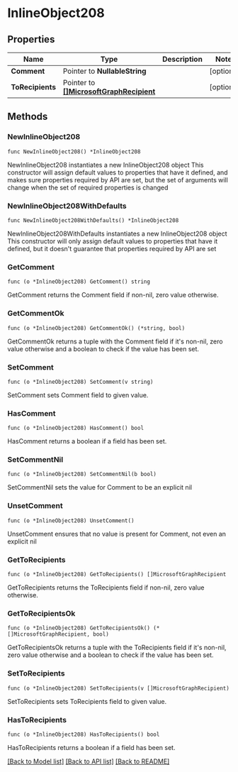 # InlineObject208

## Properties

Name | Type | Description | Notes
------------ | ------------- | ------------- | -------------
**Comment** | Pointer to **NullableString** |  | [optional] 
**ToRecipients** | Pointer to [**[]MicrosoftGraphRecipient**](MicrosoftGraphRecipient.md) |  | [optional] 

## Methods

### NewInlineObject208

`func NewInlineObject208() *InlineObject208`

NewInlineObject208 instantiates a new InlineObject208 object
This constructor will assign default values to properties that have it defined,
and makes sure properties required by API are set, but the set of arguments
will change when the set of required properties is changed

### NewInlineObject208WithDefaults

`func NewInlineObject208WithDefaults() *InlineObject208`

NewInlineObject208WithDefaults instantiates a new InlineObject208 object
This constructor will only assign default values to properties that have it defined,
but it doesn't guarantee that properties required by API are set

### GetComment

`func (o *InlineObject208) GetComment() string`

GetComment returns the Comment field if non-nil, zero value otherwise.

### GetCommentOk

`func (o *InlineObject208) GetCommentOk() (*string, bool)`

GetCommentOk returns a tuple with the Comment field if it's non-nil, zero value otherwise
and a boolean to check if the value has been set.

### SetComment

`func (o *InlineObject208) SetComment(v string)`

SetComment sets Comment field to given value.

### HasComment

`func (o *InlineObject208) HasComment() bool`

HasComment returns a boolean if a field has been set.

### SetCommentNil

`func (o *InlineObject208) SetCommentNil(b bool)`

 SetCommentNil sets the value for Comment to be an explicit nil

### UnsetComment
`func (o *InlineObject208) UnsetComment()`

UnsetComment ensures that no value is present for Comment, not even an explicit nil
### GetToRecipients

`func (o *InlineObject208) GetToRecipients() []MicrosoftGraphRecipient`

GetToRecipients returns the ToRecipients field if non-nil, zero value otherwise.

### GetToRecipientsOk

`func (o *InlineObject208) GetToRecipientsOk() (*[]MicrosoftGraphRecipient, bool)`

GetToRecipientsOk returns a tuple with the ToRecipients field if it's non-nil, zero value otherwise
and a boolean to check if the value has been set.

### SetToRecipients

`func (o *InlineObject208) SetToRecipients(v []MicrosoftGraphRecipient)`

SetToRecipients sets ToRecipients field to given value.

### HasToRecipients

`func (o *InlineObject208) HasToRecipients() bool`

HasToRecipients returns a boolean if a field has been set.


[[Back to Model list]](../README.md#documentation-for-models) [[Back to API list]](../README.md#documentation-for-api-endpoints) [[Back to README]](../README.md)


